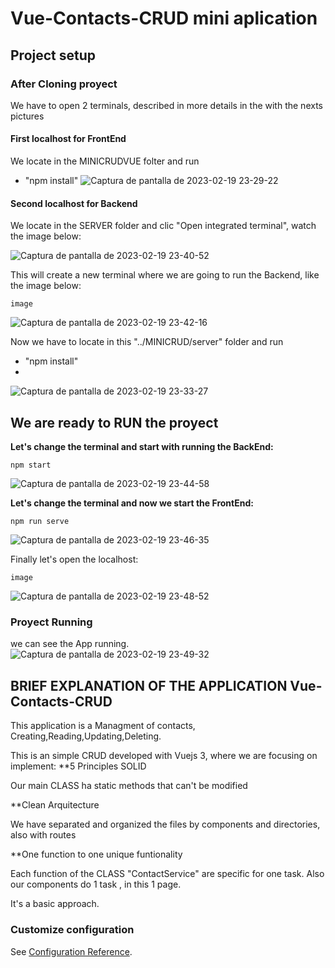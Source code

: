 # Vue-Contacts-CRUD mini aplication

## Project setup

### After Cloning proyect
We have to open 2 terminals, described in more details in the with the nexts pictures

#### First localhost for FrontEnd
We locate in the MINICRUDVUE folter and run 
* "npm install"
![Captura de pantalla de 2023-02-19 23-29-22](https://user-images.githubusercontent.com/82011423/220010678-1711edc4-e83e-4f70-a5bb-de673d01db60.png)

#### Second localhost for Backend
We locate in the SERVER folder and clic "Open integrated
terminal", watch the image below:

![Captura de pantalla de 2023-02-19 23-40-52](https://user-images.githubusercontent.com/82011423/220011047-71e4482c-0549-40d8-b769-a79f9649d262.png)

This will create a new terminal where we are going to run the
Backend, like the image below:
```
image
```
![Captura de pantalla de 2023-02-19 23-42-16](https://user-images.githubusercontent.com/82011423/220011198-0e50e529-17ae-43da-b4fd-c48a239092ff.png)

Now we have to locate in this "../MINICRUD/server" folder and run
* "npm install"
* 
![Captura de pantalla de 2023-02-19 23-33-27](https://user-images.githubusercontent.com/82011423/220011267-6e1bd1b6-247e-4979-ab9d-d76c84575f8d.png)

## We are ready to RUN the proyect

**Let's change the terminal and start with running the BackEnd:**
```
npm start
```
![Captura de pantalla de 2023-02-19 23-44-58](https://user-images.githubusercontent.com/82011423/220011481-fca41432-c165-48f4-b0be-c6120dde0eb2.png)

**Let's change the terminal and now we start the FrontEnd:**
```
npm run serve
```
![Captura de pantalla de 2023-02-19 23-46-35](https://user-images.githubusercontent.com/82011423/220011718-776716ff-d9dd-4c0d-ad8a-1bf71779f3c4.png)

Finally let's open the localhost:
```
image
```
![Captura de pantalla de 2023-02-19 23-48-52](https://user-images.githubusercontent.com/82011423/220012193-cb9b398a-b419-4fd7-ad7b-25ce951eb21f.png)

### Proyect Running
we can see the App running.
![Captura de pantalla de 2023-02-19 23-49-32](https://user-images.githubusercontent.com/82011423/220012064-c6ef3d79-47f7-4ff5-a477-f336bb7b63fe.png)


## BRIEF EXPLANATION OF THE APPLICATION Vue-Contacts-CRUD

This application is a Managment of contacts, Creating,Reading,Updating,Deleting.

This is an simple CRUD developed with Vuejs 3, where we are focusing on implement:
**5 Principles SOLID

Our main CLASS ha static methods that can't be modified

**Clean Arquitecture

We have separated and organized the files by components and directories, also with routes

**One function to one unique funtionality

Each function of the CLASS "ContactService" are specific for one task. Also our components
do 1 task , in this 1 page.

It's a basic approach.



### Customize configuration
See [Configuration Reference](https://cli.vuejs.org/config/).
